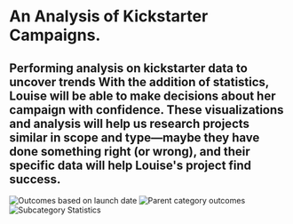 # An Analysis of Kickstarter Campaigns.
Performing analysis on kickstarter data to uncover trends
With the addition of statistics, Louise will be able to make decisions about her campaign with confidence. These visualizations and analysis will help us research projects similar in scope and type—maybe they have done something right (or wrong), and their specific data will help Louise's project find success.
------
![Outcomes based on launch date](https://user-images.githubusercontent.com/96538067/152728439-da639879-8a48-4a32-9a9d-51d9c9eb62fe.png)
![Parent category outcomes](https://user-images.githubusercontent.com/96538067/152728440-8ba7b200-2691-42aa-9d72-f2380aa8df23.png)
![Subcategory Statistics](https://user-images.githubusercontent.com/96538067/152728441-6fa5b566-a46f-416c-8b37-263c3f60e614.png)

